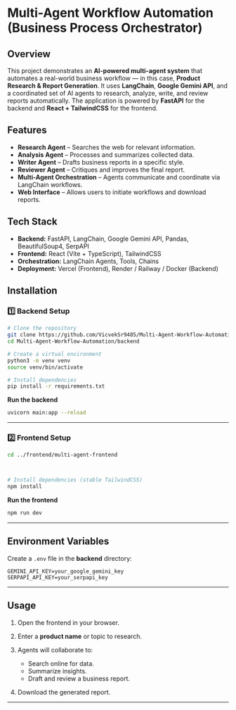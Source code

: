 # Multi-Agent Workflow Automation (Business Process Orchestrator)

## Overview

This project demonstrates an **AI-powered multi-agent system** that automates a real-world business workflow — in this case, **Product Research & Report Generation**.
It uses **LangChain**, **Google Gemini API**, and a coordinated set of AI agents to research, analyze, write, and review reports automatically.
The application is powered by **FastAPI** for the backend and **React + TailwindCSS** for the frontend.

## Features

* **Research Agent** – Searches the web for relevant information.
* **Analysis Agent** – Processes and summarizes collected data.
* **Writer Agent** – Drafts business reports in a specific style.
* **Reviewer Agent** – Critiques and improves the final report.
* **Multi-Agent Orchestration** – Agents communicate and coordinate via LangChain workflows.
* **Web Interface** – Allows users to initiate workflows and download reports.

## Tech Stack

* **Backend:** FastAPI, LangChain, Google Gemini API, Pandas, BeautifulSoup4, SerpAPI
* **Frontend:** React (Vite + TypeScript), TailwindCSS
* **Orchestration:** LangChain Agents, Tools, Chains
* **Deployment:** Vercel (Frontend), Render / Railway / Docker (Backend)

## Installation

### 1️⃣ Backend Setup

```bash
# Clone the repository
git clone https://github.com/VicvekSr9485/Multi-Agent-Workflow-Automation.git
cd Multi-Agent-Workflow-Automation/backend

# Create a virtual environment
python3 -m venv venv
source venv/bin/activate

# Install dependencies
pip install -r requirements.txt
```

**Run the backend**

```bash
uvicorn main:app --reload
```

---

### 2️⃣ Frontend Setup

```bash
cd ../frontend/multi-agent-frontend



# Install dependencies (stable TailwindCSS)
npm install

```

**Run the frontend**

```bash
npm run dev
```

---

## Environment Variables

Create a `.env` file in the **backend** directory:

```env
GEMINI_API_KEY=your_google_gemini_key
SERPAPI_API_KEY=your_serpapi_key
```

---

## Usage

1. Open the frontend in your browser.
2. Enter a **product name** or topic to research.
3. Agents will collaborate to:

   * Search online for data.
   * Summarize insights.
   * Draft and review a business report.
4. Download the generated report.

---